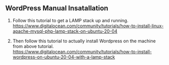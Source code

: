  ## WordPress Manual Insatallation
 1. Follow this tutorial to get a LAMP stack up and running. 
    https://www.digitalocean.com/community/tutorials/how-to-install-linux-apache-mysql-php-lamp-stack-on-ubuntu-20-04
       
 2. Then follow this tutorial to actually install Wordpress on the machine from 
    above tutorial. https://www.digitalocean.com/community/tutorials/how-to-install-wordpress-on-ubuntu-20-04-with-a-lamp-stack